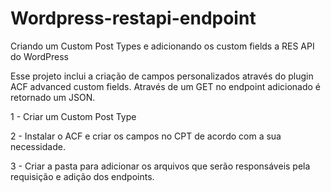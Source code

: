 # Wordpress-restapi-endpoint

Criando um Custom Post Types e adicionando os custom fields a RES API do WordPress

Esse projeto inclui a criação de campos personalizados através do plugin ACF advanced custom fields. Através de um GET no endpoint adicionado é retornado um JSON.

1 - Criar um Custom Post Type

2 - Instalar o ACF e criar os campos no CPT de acordo com a sua necessidade.

3 - Criar a pasta para adicionar os arquivos que serão responsáveis pela requisição e adição dos endpoints.

